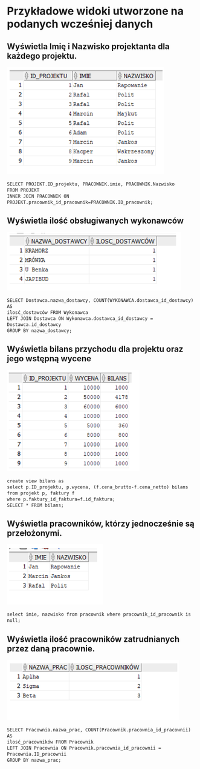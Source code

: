 # Przykładowe widoki utworzone na podanych wcześniej danych

## Wyświetla Imię i Nazwisko projektanta dla każdego projektu.

![alt text](https://github.com/ThePiekorz/Database_Pracownia/blob/main/Zapytania_do_bazy/Zapytanie1.png)

```
SELECT PROJEKT.ID_projektu, PRACOWNIK.imie, PRACOWNIK.Nazwisko
FROM PROJEKT
INNER JOIN PRACOWNIK ON PROJEKT.pracownik_id_pracownik=PRACOWNIK.ID_pracownik;
```

## Wyświetla ilość obsługiwanych wykonawców

![alt text](https://github.com/ThePiekorz/Database_Pracownia/blob/main/Zapytania_do_bazy/Zapytanie2.png)

```
SELECT Dostawca.nazwa_dostawcy, COUNT(WYKONAWCA.dostawca_id_dostawcy) AS
ilosć_dostawców FROM Wykonawca
LEFT JOIN Dostawca ON Wykonawca.dostawca_id_dostawcy = Dostawca.id_dostawcy
GROUP BY nazwa_dostawcy;
```

## Wyświetla bilans przychodu dla projektu oraz jego wstępną wycene

![alt text](https://github.com/ThePiekorz/Database_Pracownia/blob/main/Zapytania_do_bazy/Zapytani3.png)

```
create view bilans as
select p.ID_projektu, p.wycena, (f.cena_brutto-f.cena_netto) bilans
from projekt p, faktury f
where p.faktury_id_faktura=f.id_faktura;
SELECT * FROM bilans;
```

## Wyświetla pracowników, którzy jednocześnie są przełożonymi.

![alt text](https://github.com/ThePiekorz/Database_Pracownia/blob/main/Zapytania_do_bazy/Zapytanie4.png)

```
select imie, nazwisko from pracownik where pracownik_id_pracownik is null;
```

## Wyświetla ilość pracowników zatrudnianych przez daną pracownie.

![alt text](https://github.com/ThePiekorz/Database_Pracownia/blob/main/Zapytania_do_bazy/Zapytanie5.png)

```
SELECT Pracownia.nazwa_prac, COUNT(Pracownik.pracownia_id_pracownii) AS
ilosć_pracowników FROM Pracownik
LEFT JOIN Pracownia ON Pracownik.pracownia_id_pracownii = Pracownia.ID_pracownii
GROUP BY nazwa_prac;
```
